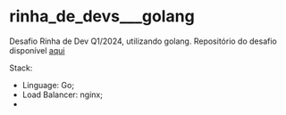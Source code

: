 # rinha_de_devs___golang
Desafio Rinha de Dev Q1/2024, utilizando golang. Repositório do desafio disponível [aqui](https://github.com/zanfranceschi/rinha-de-backend-2024-q1/tree/main?tab=readme-ov-file)

Stack:
- Linguage: Go;
- Load Balancer: nginx;
- 
